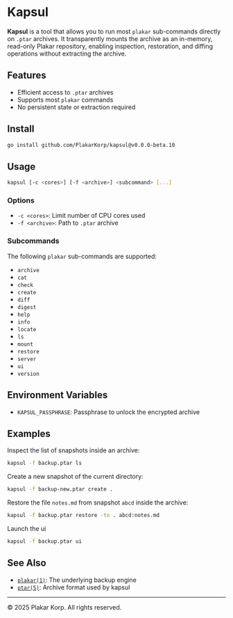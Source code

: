 # Kapsul

**Kapsul** is a tool that allows you to run most `plakar` sub-commands directly on `.ptar` archives. It transparently mounts the archive as an in-memory, read-only Plakar repository, enabling inspection, restoration, and diffing operations without extracting the archive.

## Features

- Efficient access to `.ptar` archives
- Supports most `plakar` commands
- No persistent state or extraction required

## Install

```sh
go install github.com/PlakarKorp/kapsul@v0.0.0-beta.10
```

## Usage

```sh
kapsul [-c <cores>] [-f <archive>] <subcommand> [...]
```

### Options

- `-c <cores>`: Limit number of CPU cores used
- `-f <archive>`: Path to `.ptar` archive

### Subcommands

The following `plakar` sub-commands are supported:

- `archive`
- `cat`
- `check`
- `create`
- `diff`
- `digest`
- `help`
- `info`
- `locate`
- `ls`
- `mount`
- `restore`
- `server`
- `ui`
- `version`

## Environment Variables

- `KAPSUL_PASSPHRASE`: Passphrase to unlock the encrypted archive

## Examples

Inspect the list of snapshots inside an archive:

```sh
kapsul -f backup.ptar ls
```

Create a new snapshot of the current directory:

```sh
kapsul -f backup-new.ptar create .
```

Restore the file `notes.md` from snapshot `abcd` inside the archive:

```sh
kapsul -f backup.ptar restore -to . abcd:notes.md
```

Launch the ui

```sh
kapsul -f backup.ptar ui
```

## See Also

- [`plakar(1)`](./plakar.1): The underlying backup engine
- [`ptar(5)`](./ptar.5): Archive format used by kapsul

---

© 2025 Plakar Korp. All rights reserved.
